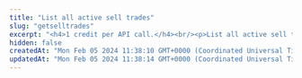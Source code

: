 ```yaml
---
title: "List all active sell trades"
slug: "getselltrades"
excerpt: "<h4>1 credit per API call.</h4><br/><p>List all active sell trades.</p>"
hidden: false
createdAt: "Mon Feb 05 2024 11:38:10 GMT+0000 (Coordinated Universal Time)"
updatedAt: "Mon Feb 05 2024 11:38:14 GMT+0000 (Coordinated Universal Time)"
---
```


